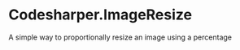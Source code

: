 Codesharper.ImageResize
=======================

A simple way to proportionally resize an image using a percentage
